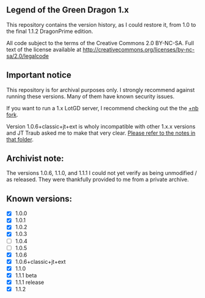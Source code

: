 ## Legend of the Green Dragon 1.x

This repository contains the version history, as I could restore it, from 1.0 to the final 1.1.2 DragonPrime edition.

All code subject to the terms of the Creative Commons 2.0 BY-NC-SA. Full text of the license available at http://creativecommons.org/licenses/by-nc-sa/2.0/legalcode

## Important notice

This repository is for archival purposes only. I strongly recommend against running these versions. Many of them have known security issues.

If you want to run a 1.x LotGD server, I recommend checking out the the [+nb fork](https://github.com/NB-Core/lotgd).

Version 1.0.6+classic+jt+ext is wholy incompatible with other 1.x.x versions and JT Traub asked me to make that very clear. [Please refer to the notes in that folder](1.0.6%2Bclassic%2Bjt%2Bext/_ArchivistNotes.md).

## Archivist note:

The versions 1.0.6, 1.1.0, and 1.1.1 I could not yet verify as being unmodified / as released. They were thankfully provided to me from a private archive. 

## Known versions:

* [x] 1.0.0
* [x] 1.0.1
* [x] 1.0.2
* [x] 1.0.3
* [ ] 1.0.4
* [ ] 1.0.5
* [x] 1.0.6
* [x] 1.0.6+classic+jt+ext
* [x] 1.1.0
* [x] 1.1.1 beta
* [x] 1.1.1 release
* [x] 1.1.2
